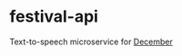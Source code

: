 # festival-api
Text-to-speech microservice for [December](https://github.com/abalanonline/december)
